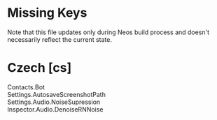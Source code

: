 # Missing Keys
Note that this file updates only during Neos build process and doesn't necessarily reflect the current state.

# Czech [cs]
Contacts.Bot  
Settings.AutosaveScreenshotPath  
Settings.Audio.NoiseSupression  
Inspector.Audio.DenoiseRNNoise  

